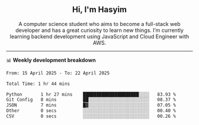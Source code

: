 <h2 align="center">Hi, I'm Hasyim</h2>

<p align="center">A computer science student who aims to become a full-stack web developer and has a great curiosity to learn new things. I’m currently learning backend development using JavaScript and Cloud Engineer with AWS.</p>

---

📊 **Weekly development breakdown**

<!--START_SECTION:waka-->

```txt
From: 15 April 2025 - To: 22 April 2025

Total Time: 1 hr 44 mins

Python       1 hr 27 mins    █████████████████████░░░░   83.93 %
Git Config   8 mins          ██░░░░░░░░░░░░░░░░░░░░░░░   08.37 %
JSON         7 mins          █▓░░░░░░░░░░░░░░░░░░░░░░░   07.05 %
Other        0 secs          ░░░░░░░░░░░░░░░░░░░░░░░░░   00.40 %
CSV          0 secs          ░░░░░░░░░░░░░░░░░░░░░░░░░   00.26 %
```

<!--END_SECTION:waka-->

<!-- - You can reach me on **hasyim11c@gmail.com** -->
